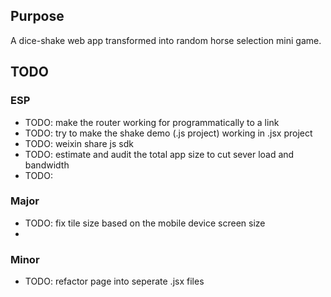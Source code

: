 

## Purpose

A dice-shake web app transformed into random horse selection mini game.



## TODO

### ESP

* TODO: make the router working for programmatically to a link
* TODO: try to make the shake demo (.js project) working in .jsx project
* TODO: weixin share js sdk
* TODO: estimate and audit the total app size to cut sever load and bandwidth
* TODO: 


### Major
* TODO: fix tile size based on the mobile device screen size
* 


### Minor
* TODO: refactor page into seperate .jsx files
